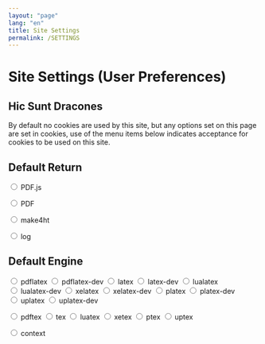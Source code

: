 ```yaml
---
layout: "page"
lang: "en"
title: Site Settings
permalink: /SETTINGS
---
```

# Site Settings (User Preferences)

## Hic Sunt Dracones

By default no cookies are used by this site, but any options set on
this page are set in cookies, use of the menu items below indicates
acceptance for cookies to be used on this site.


## Default Return


<span style="white-space:nowrap"><input name="ret" id="pdfjs" type="radio" onclick="rlSetReturn('pdfjs')"> <label for="pdfjs">PDF.js</label></span>


<span style="white-space:nowrap"><input name="ret" id="pdf" type="radio" onclick="rlSetReturn('pdf')"> <label for="pdf">PDF</label></span>


<span style="white-space:nowrap"><input name="ret" id="make4ht" type="radio" onclick="rlSetReturn('make4ht')"> <label for="make4ht">make4ht</label></span>


<span style="white-space:nowrap"><input name="ret" id="log" type="radio" onclick="rlSetReturn('log')"> <label for="log">log</label></span>

<script>
  document.getElementById(rldefaultreturn).checked=true;
</script>



## Default Engine


<span style="white-space:nowrap"><input name="engine" id="pdflatex" type="radio" onclick="rlSetEngine('pdflatex')"> <label for="pdflatex">pdflatex</label></span>
<span style="white-space:nowrap"><input name="engine" id="pdflatex-dev" type="radio" onclick="rlSetEngine('pdflatex-dev')"> <label for="pdf">pdflatex-dev</label></span>
<span style="white-space:nowrap"><input name="engine" id="latex" type="radio" onclick="rlSetEngine('latex')"> <label for="latex">latex</label></span>
<span style="white-space:nowrap"><input name="engine" id="latex-dev" type="radio" onclick="rlSetEngine('latex-dev')"> <label for="pdf">latex-dev</label></span>
<span style="white-space:nowrap"><input name="engine" id="lualatex" type="radio" onclick="rlSetEngine('lualatex')"> <label for="lualatex">lualatex</label></span>
<span style="white-space:nowrap"><input name="engine" id="lualatex-dev" type="radio" onclick="rlSetEngine('lualatex-dev')"> <label for="pdf">lualatex-dev</label></span>
<span style="white-space:nowrap"><input name="engine" id="xelatex" type="radio" onclick="rlSetEngine('xelatex')"> <label for="xelatex">xelatex</label></span>
<span style="white-space:nowrap"><input name="engine" id="xelatex-dev" type="radio" onclick="rlSetEngine('xelatex-dev')"> <label for="pdf">xelatex-dev</label></span>
<span style="white-space:nowrap"><input name="engine" id="platex" type="radio" onclick="rlSetEngine('platex')"> <label for="platex">platex</label></span>
<span style="white-space:nowrap"><input name="engine" id="platex-dev" type="radio" onclick="rlSetEngine('platex-dev')"> <label for="pdf">platex-dev</label></span>
<span style="white-space:nowrap"><input name="engine" id="uplatex" type="radio" onclick="rlSetEngine('uplatex')"> <label for="uplatex">uplatex</label></span>
<span style="white-space:nowrap"><input name="engine" id="uplatex-dev" type="radio" onclick="rlSetEngine('uplatex-dev')"> <label for="pdf">uplatex-dev</label></span>


<span style="white-space:nowrap"><input name="engine" id="pdftex" type="radio" onclick="rlSetEngine('pdftex')"> <label for="pdftex">pdftex</label></span>
<span style="white-space:nowrap"><input name="engine" id="tex" type="radio" onclick="rlSetEngine('tex')"> <label for="tex">tex</label></span>
<span style="white-space:nowrap"><input name="engine" id="luatex" type="radio" onclick="rlSetEngine('luatex')"> <label for="luatex">luatex</label></span>
<span style="white-space:nowrap"><input name="engine" id="xetex" type="radio" onclick="rlSetEngine('xetex')"> <label for="xetex">xetex</label></span>
<span style="white-space:nowrap"><input name="engine" id="ptex" type="radio" onclick="rlSetEngine('ptex')"> <label for="ptex">ptex</label></span>
<span style="white-space:nowrap"><input name="engine" id="uptex" type="radio" onclick="rlSetEngine('uptex')"> <label for="uptex">uptex</label></span>


<span style="white-space:nowrap"><input name="engine" id="context" type="radio" onclick="rlSetEngine('context')"> <label for="contex">context</label></span>



<script>
  document.getElementById(rldefaultengine).checked=true;
</script>
